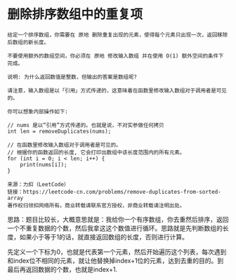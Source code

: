 # 删除排序数组中的重复项

```
给定一个排序数组，你需要在 原地 删除重复出现的元素，使得每个元素只出现一次，返回移除后数组的新长度。

不要使用额外的数组空间，你必须在 原地 修改输入数组 并在使用 O(1) 额外空间的条件下完成。

说明: 为什么返回数值是整数，但输出的答案是数组呢?

请注意，输入数组是以「引用」方式传递的，这意味着在函数里修改输入数组对于调用者是可见的。

你可以想象内部操作如下:

// nums 是以“引用”方式传递的。也就是说，不对实参做任何拷贝
int len = removeDuplicates(nums);

// 在函数里修改输入数组对于调用者是可见的。
// 根据你的函数返回的长度, 它会打印出数组中该长度范围内的所有元素。
for (int i = 0; i < len; i++) {
    print(nums[i]);
}

来源：力扣（LeetCode）
链接：https://leetcode-cn.com/problems/remove-duplicates-from-sorted-array
著作权归领扣网络所有。商业转载请联系官方授权，非商业转载请注明出处。
```

思路：题目比较长，大概意思就是：我给你一个有序数组，你去重然后排序，返回一个不重复数据的个数，然后我拿这这个数值进行循环。思路就是先判断数组的长度，如果小于等于1的话，就直接返回数组的长度，否则进行计算。

先定义一个下标为0，也就是代表第一个元素，然后开始遍历这个列表，每次遇到和index位不相同的元素，就让他替换掉index+1位的元素，达到去重的目的。到最后再返回数据的个数，也就是index+1.